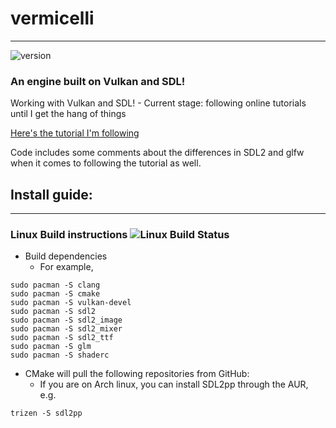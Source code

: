 # vermicelli

---
![version](https://img.shields.io/badge/dynamic/json?logo=linux&color=green&label=Latest%20Build&prefix=v&query=version&suffix=alpha&url=https%3A%2F%2Fraw.githubusercontent.com%2Fghassanyounes%2Fvermicelli%2Fmaster%2Fstatus.json)

### An engine built on Vulkan and SDL!

Working with Vulkan and SDL! - Current stage: following online tutorials until I get the hang of things

[Here's the tutorial I'm following](https://www.youtube.com/watch?v=Y9U9IE0gVHA&list=PL8327DO66nu9qYVKLDmdLW_84-yE4auCR)

Code includes some comments about the differences in SDL2 and glfw when it comes to following the tutorial as well.

<!-- Todo: Implement shields.io on here to show build status, version, etc-->

## Install guide:

---

### Linux Build instructions ![Linux Build Status]()

- Build dependencies
  [![]()](https://cmake.org/) [![]()](https://www.vulkan.org/) [![]()](https://libsdl.org/) [![]()](https://github.com/libSDL2pp/libSDL2pp)
  - For example,

```shell
sudo pacman -S clang
sudo pacman -S cmake
sudo pacman -S vulkan-devel
sudo pacman -S sdl2
sudo pacman -S sdl2_image
sudo pacman -S sdl2_mixer
sudo pacman -S sdl2_ttf
sudo pacman -S glm
sudo pacman -S shaderc
```

- CMake will pull the following repositories from GitHub:
  [![]()](https://github.com/g-truc/glm) [![]()](https://github.com/liliolett/cmake-spirv) [![]()](https://github.com/fmtlib/fmt)
  - If you are on Arch linux, you can install SDL2pp through the AUR, e.g.

```shell
trizen -S sdl2pp
```